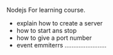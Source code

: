Nodejs
For learning course.

- explain how to create a server
- how to start ans stop
- how to give a port number 
- event emmiterrs
........................
